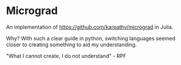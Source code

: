 # Micrograd

An implementation of https://github.com/karpathy/micrograd in Julia.

Why? With such a clear guide in python, switching languages seemed closer to creating something to aid my understanding.

"What I cannot create, I do not understand"
\- RPF